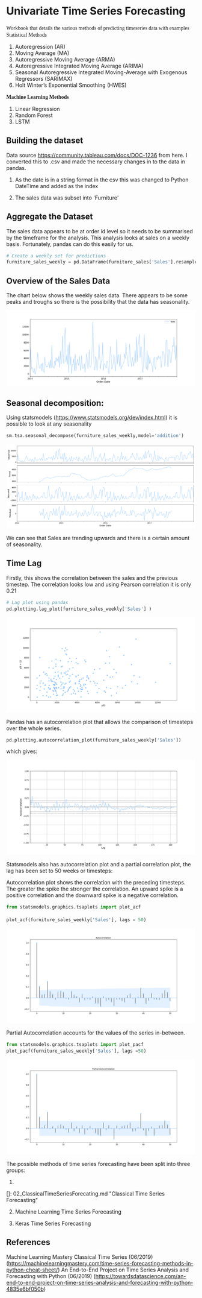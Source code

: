 # Univariate Time Series Forecasting</span>

<span style = "font-family: Calibri; font-size:16;">Workbook that details the various methods of predicting timeseries data with examples</span>
<span style = "font-family: Calibri; font-size:16;">Statistical Methods</span>

1.	Autoregression (AR)
2.	Moving Average (MA)
3.	Autoregressive Moving Average (ARMA)
4.	Autoregressive Integrated Moving Average (ARIMA)
6.	Seasonal Autoregressive Integrated Moving-Average with Exogenous Regressors (SARIMAX)
11.	Holt Winter’s Exponential Smoothing (HWES)

<span style = "font-family: Calibri; font-size:16;">**Machine Learning Methods**</span>

1.	Linear Regression
2.	Random Forest
3.	LSTM



## Building the dataset

Data source https://community.tableau.com/docs/DOC-1236 from here. I converted this to .csv and made the necessary changes in to the data in pandas.

1) As the date is in a string format in the csv this was changed to Python DateTime  and added as the index

2) The sales data was subset into 'Furniture'



## Aggregate the Dataset

The sales data appears to be at order id level so it needs to be summarised by the timeframe for the analysis. This analysis looks at sales on a weekly basis. Fortunately, pandas can do this easily for us.



```python
# Create a weekly set for predictions
furniture_sales_weekly = pd.DataFrame(furniture_sales['Sales'].resample('W').sum())
```



## Overview of the Sales Data

The chart below shows the weekly sales data. There appears to be some peaks and troughs so there is the possibility that the data has seasonality.

![Weekly Sales Data for Furniture](images\Sales_Data.png)

## Seasonal decomposition:

Using statsmodels (https://www.statsmodels.org/dev/index.html) it is possible to look at any seasonality

```python
sm.tsa.seasonal_decompose(furniture_sales_weekly,model='addition')
```

![](images\seasonal_decompose.png)

We can see that Sales are trending upwards and there is a certain amount of seasonality.



## Time Lag

Firstly, this shows the correlation between the sales and the previous timestep. The correlation looks low and using Pearson correlation it is only 0.21

```python
# Lag plot using pandas
pd.plotting.lag_plot(furniture_sales_weekly['Sales'] )
```

!['Correlation with Previous Timestep'](images\Timestep1correlation.png)

Pandas has an autocorrelation plot that allows the comparison of timesteps over the whole series.

```python
pd.plotting.autocorrelation_plot(furniture_sales_weekly['Sales'])
```

which gives:

![Pandas Autocorrelation Fucntion](images\pandas_acf.png)

Statsmodels also has autocorrelation plot and a partial correlation plot, the lag has been set to 50 weeks or timesteps:

Autocorrelation plot shows the correlation with the preceding timesteps. The greater the spike the stronger the correlation. An upward spike is a positive correlation and the downward spike is a negative correlation.

```python
from statsmodels.graphics.tsaplots import plot_acf

plot_acf(furniture_sales_weekly['Sales'], lags = 50)
```

![Statsmodel Autocorrelation plot](images\statsmodels_acf.png)

Partial Autocorrelation accounts for the values of the series in-between.

```python
from statsmodels.graphics.tsaplots import plot_pacf
plot_pacf(furniture_sales_weekly['Sales'], lags =50)
```

![Statsmodel Partial Autocorrelation plot](images\statsmodels_pacf.png)

The possible methods of time series forecasting have been split into three groups:

1)  

[]: 02_ClassicalTimeSeriesForecating.md	"Classical Time Series Forecasting"

2) Machine Learning Time Series Forecasting

3) Keras Time Series Forecasting



## References

Machine Learning Mastery Classical Time Series (06/2019) (https://machinelearningmastery.com/time-series-forecasting-methods-in-python-cheat-sheet/)
An End-to-End Project on Time Series Analysis and Forecasting with Python (06/2019) (https://towardsdatascience.com/an-end-to-end-project-on-time-series-analysis-and-forecasting-with-python-4835e6bf050b)

